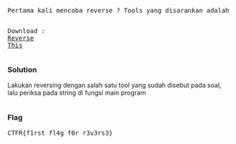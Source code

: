 <h1><b></b></h1>
<pre>
Pertama kali mencoba reverse ? Tools yang disarankan adalah Ghidra, IDA Pro, Radare2, GDB. Untuk menyelesaikan ini anda harus mendownload file dibawah ini

Download : <a href='http://rasyidmf.com/assets/challenge/re/first_reverse/first_reverse'>Reverse This</a>
</pre>
<h3><b>Solution</b></h3>
<p>Lakukan reversing dengan salah satu tool yang sudah disebut pada soal, lalu periksa pada string di fungsi main program</p>
<p align='center'>
  <img src=''>
</p>
<h3><b>Flag</b></h3>
<pre>
CTFR{f1rst_fl4g_f0r_r3v3rs3}
</pre>
